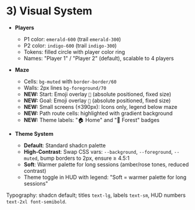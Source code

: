 # 3) Visual System

* **Players**

  * P1 color: `emerald-600` (trail `emerald-300`)
  * P2 color: `indigo-600` (trail `indigo-300`)
  * Tokens: filled circle with player color ring
  * Names: "Player 1" / "Player 2" (default), scalable to 4 players
* **Maze**

  * Cells: `bg-muted` with `border-border/60`
  * Walls: 2px lines `bg-foreground/70`
  * **NEW:** Start: Emoji overlay `🏡` (absolute positioned, fixed size)
  * **NEW:** Goal: Emoji overlay `🌳` (absolute positioned, fixed size)
  * **NEW:** Small screens (≤390px): Icons only, legend below maze
  * **NEW:** Path route cells: highlighted with gradient background
  * **NEW:** Theme labels: "🏠 Home" and "🌲 Forest" badges
* **Theme System**

  * **Default**: Standard shadcn palette
  * **High-Contrast**: Swap CSS vars: `--background`, `--foreground`, `--muted`, bump borders to 2px, ensure ≥ 4.5:1
  * **Soft**: Warmer palette for long sessions (amber/rose tones, reduced contrast)
  * Theme toggle in HUD with legend: "Soft = warmer palette for long sessions"

Typography: shadcn default; titles `text-lg`, labels `text-sm`, HUD numbers `text-2xl font-semibold`.

